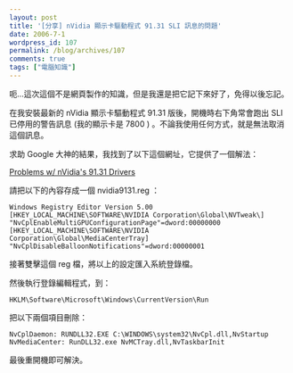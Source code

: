 ```yaml
---
layout: post
title: '[分享] nVidia 顯示卡驅動程式 91.31 SLI 訊息的問題'
date: 2006-7-1
wordpress_id: 107
permalink: /blog/archives/107
comments: true
tags: ["電腦知識"]
---
```


呃...這次這個不是網頁製作的知識，但是我還是把它記下來好了，免得以後忘記。

在我安裝最新的 nVidia 顯示卡驅動程式 91.31 版後，開機時右下角常會跑出 SLI 已停用的警告訊息 (我的顯示卡是 7800 ) 。不論我使用任何方式，就是無法取消這個訊息。

求助 Google 大神的結果，我找到了以下這個網址，它提供了一個解法：

[ Problems w/ nVidia's 91.31 Drivers](http://technologyexpert.blogspot.com/2006/06/problems-w-nvidias-9131-drivers.html)

請把以下的內容存成一個 nvidia9131.reg ：

```
Windows Registry Editor Version 5.00
[HKEY_LOCAL_MACHINE\SOFTWARE\NVIDIA Corporation\Global\NVTweak\]
"NvCplEnableMultiGPUConfigurationPage"=dword:00000000
[HKEY_LOCAL_MACHINE\SOFTWARE\NVIDIA Corporation\Global\MediaCenterTray]
"NvCplDisableBalloonNotifications"=dword:00000001

```

接著雙擊這個 reg 檔，將以上的設定匯入系統登錄檔。

然後執行登錄編輯程式，到：

```
HKLM\Software\Microsoft\Windows\CurrentVersion\Run

```

把以下兩個項目刪除：

```
NvCplDaemon: RUNDLL32.EXE C:\WINDOWS\system32\NvCpl.dll,NvStartup
NvMediaCenter: RunDLL32.exe NvMCTray.dll,NvTaskbarInit

```

最後重開機即可解決。
